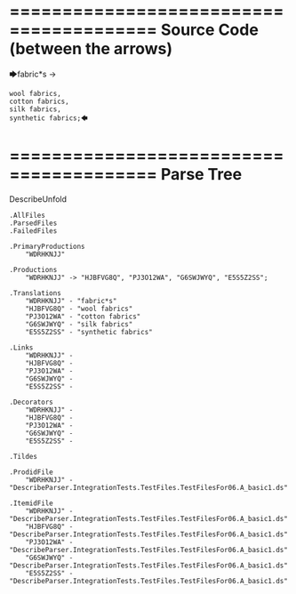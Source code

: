 ========================================
Source Code (between the arrows)
========================================

🡆fabric*s ->

	wool fabrics,
	cotton fabrics,
	silk fabrics,
	synthetic fabrics;🡄

========================================
Parse Tree
========================================
DescribeUnfold

    .AllFiles
    .ParsedFiles
    .FailedFiles

    .PrimaryProductions
        "WDRHKNJJ" 

    .Productions
        "WDRHKNJJ" -> "HJBFVG8Q", "PJ3O12WA", "G6SWJWYQ", "E5S5Z2SS";

    .Translations
        "WDRHKNJJ" - "fabric*s"
        "HJBFVG8Q" - "wool fabrics"
        "PJ3O12WA" - "cotton fabrics"
        "G6SWJWYQ" - "silk fabrics"
        "E5S5Z2SS" - "synthetic fabrics"

    .Links
        "WDRHKNJJ" - 
        "HJBFVG8Q" - 
        "PJ3O12WA" - 
        "G6SWJWYQ" - 
        "E5S5Z2SS" - 

    .Decorators
        "WDRHKNJJ" - 
        "HJBFVG8Q" - 
        "PJ3O12WA" - 
        "G6SWJWYQ" - 
        "E5S5Z2SS" - 

    .Tildes

    .ProdidFile
        "WDRHKNJJ" - "DescribeParser.IntegrationTests.TestFiles.TestFilesFor06.A_basic1.ds"

    .ItemidFile
        "WDRHKNJJ" - "DescribeParser.IntegrationTests.TestFiles.TestFilesFor06.A_basic1.ds"
        "HJBFVG8Q" - "DescribeParser.IntegrationTests.TestFiles.TestFilesFor06.A_basic1.ds"
        "PJ3O12WA" - "DescribeParser.IntegrationTests.TestFiles.TestFilesFor06.A_basic1.ds"
        "G6SWJWYQ" - "DescribeParser.IntegrationTests.TestFiles.TestFilesFor06.A_basic1.ds"
        "E5S5Z2SS" - "DescribeParser.IntegrationTests.TestFiles.TestFilesFor06.A_basic1.ds"

